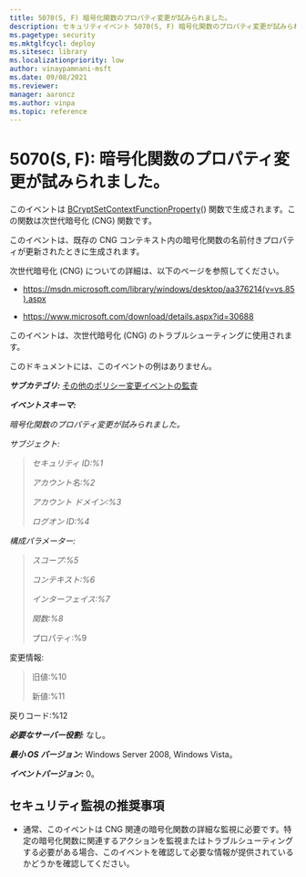 ```yaml
---
title: 5070(S, F) 暗号化関数のプロパティ変更が試みられました。
description: セキュリティイベント 5070(S, F) 暗号化関数のプロパティ変更が試みられました について説明します。
ms.pagetype: security
ms.mktglfcycl: deploy
ms.sitesec: library
ms.localizationpriority: low
author: vinaypamnani-msft
ms.date: 09/08/2021
ms.reviewer: 
manager: aaroncz
ms.author: vinpa
ms.topic: reference
---
```


# 5070(S, F): 暗号化関数のプロパティ変更が試みられました。

このイベントは [BCryptSetContextFunctionProperty](/windows/win32/api/bcrypt/nf-bcrypt-bcryptsetcontextfunctionproperty)() 関数で生成されます。この関数は次世代暗号化 (CNG) 関数です。

このイベントは、既存の CNG コンテキスト内の暗号化関数の名前付きプロパティが更新されたときに生成されます。

次世代暗号化 (CNG) についての詳細は、以下のページを参照してください。

-   <https://msdn.microsoft.com/library/windows/desktop/aa376214(v=vs.85).aspx>

-   <https://www.microsoft.com/download/details.aspx?id=30688>

このイベントは、次世代暗号化 (CNG) のトラブルシューティングに使用されます。

このドキュメントには、このイベントの例はありません。

***サブカテゴリ:***&nbsp;[その他のポリシー変更イベントの監査](audit-other-policy-change-events.md)

***イベントスキーマ:***

*暗号化関数のプロパティ変更が試みられました。*

*サブジェクト:*

> *セキュリティ ID:%1*
>
> *アカウント名:%2*
>
> *アカウント ドメイン:%3*
>
> *ログオン ID:%4*

*構成パラメーター:*

> *スコープ:%5*
>
> *コンテキスト:%6*
>
> *インターフェイス:%7*
>
> *関数:%8*
>
> プロパティ:%9

変更情報:

> 旧値:%10
>
> 新値:%11

戻りコード:%12

***必要なサーバー役割:*** なし。

***最小 OS バージョン:*** Windows Server 2008, Windows Vista。

***イベントバージョン:*** 0。

## セキュリティ監視の推奨事項

-   通常、このイベントは CNG 関連の暗号化関数の詳細な監視に必要です。特定の暗号化関数に関連するアクションを監視またはトラブルシューティングする必要がある場合、このイベントを確認して必要な情報が提供されているかどうかを確認してください。
